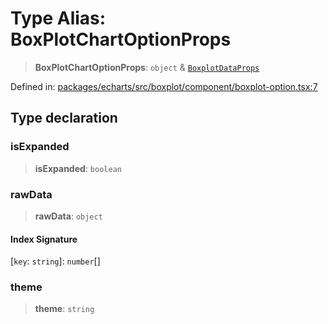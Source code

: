 # Type Alias: BoxPlotChartOptionProps

> **BoxPlotChartOptionProps**: `object` & [`BoxplotDataProps`](BoxplotDataProps.md)

Defined in: [packages/echarts/src/boxplot/component/boxplot-option.tsx:7](https://github.com/GeoDaCenter/openassistant/blob/522ecb744b2b3ea1ecebec02c21c19736abe51ae/packages/echarts/src/boxplot/component/boxplot-option.tsx#L7)

## Type declaration

### isExpanded

> **isExpanded**: `boolean`

### rawData

> **rawData**: `object`

#### Index Signature

\[`key`: `string`\]: `number`[]

### theme

> **theme**: `string`

